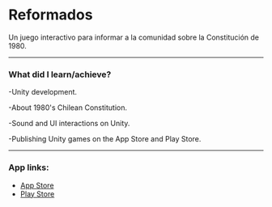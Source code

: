 # Reformados
Un juego interactivo para informar a la comunidad sobre la Constitución de 1980.

---
### What did I learn/achieve?

-Unity development.

-About 1980's Chilean Constitution.

-Sound and UI interactions on Unity.

-Publishing Unity games on the App Store and Play Store.

---
### App links:
- [App Store](https://apps.apple.com/cl/app/reformados/id1487552029?l=en)
- [Play Store](https://play.google.com/store/apps/details?id=com.thechileankink.Reformados)
